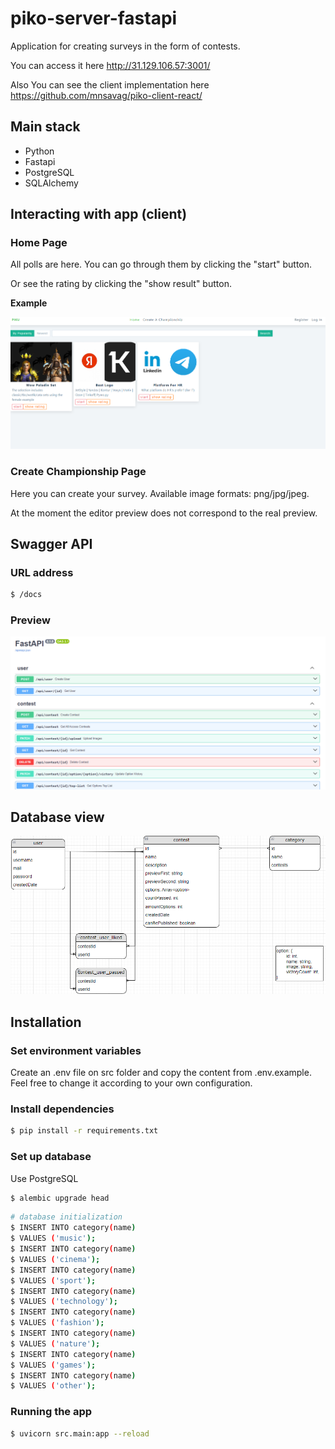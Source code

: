 # piko-server-fastapi

Application for creating surveys in the form of contests.

You can access it here http://31.129.106.57:3001/

Also You can see the client implementation here https://github.com/mnsavag/piko-client-react/

## Main stack

- Python
- Fastapi
- PostgreSQL
- SQLAlchemy
  
## Interacting with app (client)

### Home Page

All polls are here. You can go through them by clicking the "start" button.

Or see the rating by clicking the "show result" button.

**Example**

![alt text](https://github.com/mnsavag/piko-server-fastapi/blob/master/site-home-page.png?raw=true)

### Create Championship Page

Here you can create your survey. Available image formats: png/jpg/jpeg.

At the moment the editor preview does not correspond to the real preview.
​
## Swagger API

### URL address

```bash
$ /docs
```

### Preview

![alt text](https://github.com/mnsavag/piko-server-fastapi/blob/master/api-preview.png?raw=true)

## Database view

![alt text](https://github.com/mnsavag/piko-server-fastapi/blob/master/piko-db.png?raw=true)

## Installation

### Set environment variables

Create an .env file on src folder and copy the content from .env.example. Feel free to change it according to your own configuration.

### Install dependencies

```bash
$ pip install -r requirements.txt
```

### Set up database

Use PostgreSQL

```bash
$ alembic upgrade head
```

```bash
# database initialization
$ INSERT INTO category(name)
$ VALUES ('music');
$ INSERT INTO category(name)
$ VALUES ('cinema');
$ INSERT INTO category(name)
$ VALUES ('sport');
$ INSERT INTO category(name)
$ VALUES ('technology');
$ INSERT INTO category(name)
$ VALUES ('fashion');
$ INSERT INTO category(name)
$ VALUES ('nature');
$ INSERT INTO category(name)
$ VALUES ('games');
$ INSERT INTO category(name)
$ VALUES ('other');
```

### Running the app

```bash
$ uvicorn src.main:app --reload
```
